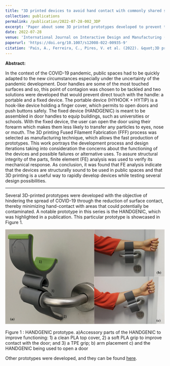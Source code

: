 ```yaml
---
title: "3D printed devices to avoid hand contact with commonly shared surfaces"
collection: publications
permalink: /publication/2022-07-28-002_3DP
excerpt: 'Paper about some 3D printed prototypes developed to prevent the spread of COVID-19. '
date: 2022-07-28
venue: 'International Journal on Interactive Design and Manufacturing (IJIDeM)'
paperurl: 'https://doi.org/10.1007/s12008-022-00935-9'
citation: 'Pais, A., Ferreira, C., Pires, V. et al. (2022). &quot;3D printed devices to avoid hand contact with commonly shared surfaces&quot; Int J Interact Des Manuf 16.'
---
```

**Abstract:**

In the context of the COVID-19 pandemic, public spaces had to be quickly adapted to the new circumstances especially under the uncertainty of the pandemic development. Door handles are some of the most touched surfaces and so, this point of contagion was chosen to be tackled and two solutions were developed that would prevent direct touch with the handle: a portable and a fixed device. The portable device (HYHOOK + HYTIP) is a hook-like device holding a finger cover, which permits to open doors and push buttons safely. The fixed device (HANDGENIC) is meant to be assembled in door handles to equip buildings, such as universities or schools. With the fixed device, the user can open the door using their forearm which makes them less likely to transfer any particles to eyes, nose or mouth. The 3D printing Fused Filament Fabrication (FFF) process was selected as manufacturing technique, which allows the fast production of prototypes. This work portrays the development process and design iterations taking into consideration the concerns about the functioning of the devices and possible failures or alternative uses. To assure structural integrity of the parts, finite element (FE) analysis was used to verify its mechanical response. As conclusion, it was found that FE analysis indicate that the devices are structurally sound to be used in public spaces and that 3D printing is a useful way to rapidly develop devices while testing several design possibilities.

-------

Several 3D-printed prototypes were developed with the objective of hindering the spread of COVID-19 through the reduction of surface contact, thereby minimizing hand-contact with areas that could potentially be contaminated. A notable prototype in this series is the HANDGENIC, which was highlighted in a publication. This particular prototype is showcased in Figure 1.

![Alt text](../images/image_3dp.png)

Figure 1 : HANDGENIC prototype. a)Accessory parts of the HANDGENIC to improve functioning: 1) a clean PLA top cover, 2) a soft PLA grip to improve contact with the door; and 3) a TPE grip; b) arm placement c) and the HANDGENIC being used to open a door

Other prototypes were developed, and they can be found [here](https://vascopires.github.io/portfolio/portfolio-1/).

